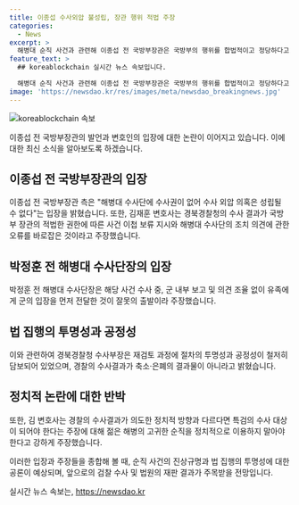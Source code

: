 ```yaml
---
title: 이종섭 수사외압 불성립, 장관 행위 적법 주장
categories:
  - News
excerpt: >
  해병대 순직 사건과 관련해 이종섭 전 국방부장관은 국방부의 행위를 합법적이고 정당하다고 주장하며, 경북경찰청의 재검토가 법률에 더 부합하다고 강조했다. 이에 대한 변호인은 해당 의견이 최초 의견과 달라 사실이 확인됐다고 주장하며, 투명성과 공정성이 담보된 재검토를 반박했다. 또한 수사 결과에 대한 정치적인 이용을 비판하면서, 향후 검찰 수사 및 법원의 판결을 기다릴 필요가 있다고 말했다.
feature_text: >
  ## koreablockchain 실시간 뉴스 속보입니다.

  해병대 순직 사건과 관련해 이종섭 전 국방부장관은 국방부의 행위를 합법적이고 정당하다고 주장하며, 경북경찰청의 재검토가 법률에 더 부합하다고 강조했다. 이에 대한 변호인은 해당 의견이 최초 의견과 달라 사실이 확인됐다고 주장하며, 투명성과 공정성이 담보된 재검토를 반박했다. 또한 수사 결과에 대한 정치적인 이용을 비판하면서, 향후 검찰 수사 및 법원의 판결을 기다릴 필요가 있다고 말했다.
image: 'https://newsdao.kr/res/images/meta/newsdao_breakingnews.jpg'
---
```


<p><img src="https://newsdao.kr/res/images/meta/newsdao_breakingnews.jpg" alt="koreablockchain 속보" /></p>

<p data-ke-size="size16">이종섭 전 국방부장관의 발언과 변호인의 입장에 대한 논란이 이어지고 있습니다. 이에 대한 최신 소식을 알아보도록 하겠습니다.</p>

<h2 data-ke-size="size26">이종섭 전 국방부장관의 입장</h2>

<p>이종섭 전 국방부장관 측은 "해병대 수사단에 수사권이 없어 수사 외압 의혹은 성립될 수 없다"는 입장을 밝혔습니다. 또한, 김재훈 변호사는 경북경찰청의 수사 결과가 국방부 장관의 적법한 권한에 따른 사건 이첩 보류 지시와 해병대 수사단의 조치 의견에 관한 오류를 바로잡은 것이라고 주장했습니다.</p>

<h2 data-ke-size="size26">박정훈 전 해병대 수사단장의 입장</h2>

<p>박정훈 전 해병대 수사단장은 해당 사건 수사 중, 군 내부 보고 및 의견 조율 없이 유족에게 군의 입장을 먼저 전달한 것이 잘못의 출발이라 주장했습니다.</p>

<h2 data-ke-size="size26">법 집행의 투명성과 공정성</h2>

<p>이와 관련하여 경북경찰청 수사부장은 재검토 과정에 절차의 투명성과 공정성이 철저히 담보되어 있었으며, 경찰의 수사결과가 축소·은폐의 결과물이 아니라고 밝혔습니다.</p>

<h2 data-ke-size="size26">정치적 논란에 대한 반박</h2>

<p>또한, 김 변호사는 경찰의 수사결과가 의도한 정치적 방향과 다르다면 특검의 수사 대상이 되어야 한다는 주장에 대해 젊은 해병의 고귀한 순직을 정치적으로 이용하지 말아야 한다고 강하게 주장했습니다.</p>

<p>이러한 입장과 주장들을 종합해 볼 때, 순직 사건의 진상규명과 법 집행의 투명성에 대한 공론이 예상되며, 앞으로의 검찰 수사 및 법원의 재판 결과가 주목받을 전망입니다.</p></p>
실시간 뉴스 속보는, <a href="https://newsdao.kr" rel="dofollow">https://newsdao.kr</a>


